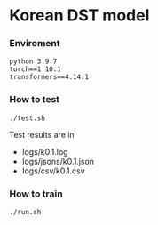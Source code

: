 # Korean DST model
### Enviroment

```
python 3.9.7
torch==1.10.1
transformers==4.14.1
```

### How to test
```
./test.sh
```
Test results are in 
- logs/k0.1.log
- logs/jsons/k0.1.json
- logs/csv/k0.1.csv

### How to train
```
./run.sh
```